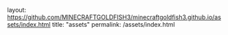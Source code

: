 layout: https://github.com/MINECRAFTGOLDFISH3/minecraftgoldfish3.github.io/assets/index.html
title: "assets"
permalink: /assets/index.html